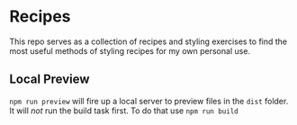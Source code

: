 # Recipes

This repo serves as a collection of recipes and styling exercises to find the most useful methods of styling recipes for my own personal use.

## Local Preview

`npm run preview` will fire up a local server to preview files in the `dist` folder. It will *not* run the build task first. To do that use `npm run build`